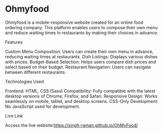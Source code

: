 # Ohmyfood

Ohmyfood is a mobile-responsive website created for an online food ordering company. This platform enables users to compose their own menu and reduce waiting times in restaurants by making their choices in advance.


Features

Custom Menu Composition: Users can create their own menu in advance, reducing waiting times at restaurants.
Dish Listings: Displays various dishes with prices.
Budget-Based Selection: Helps users compare dish prices and select based on their budget.
Restaurant Navigation: Users can navigate between different restaurants.


Technologies Used

Frontend: HTML, CSS (Sass)
Compatibility: Fully compatible with the latest desktop versions of Chrome, Firefox, and Safari.
Responsive Design: Works seamlessly on mobile, tablet, and desktop screens.
CSS-Only Development: No JavaScript used for development.


Live Link

Access the live website:https://singh-raman.github.io/OhMyFood/


